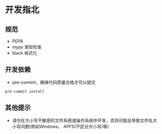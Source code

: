 # 开发指北

## 规范

- PEP8
- mypy 类型检查
- black 格式化

## 开发依赖

- pre-commit，确保代码质量合格才可以提交

```bash
pre-commit install
```

## 其他提示

- 请勿在大小写不敏感的文件系统或操作系统中开发，否则可能会导致文件名大小写问题(例如Windows， APFS(不区分大小写)等)